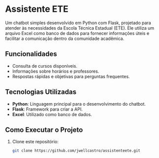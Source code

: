 # Assistente ETE

Um chatbot simples desenvolvido em Python com Flask, projetado para atender às necessidades da Escola Técnica Estadual (ETE). Ele utiliza um arquivo Excel como banco de dados para fornecer informações úteis e facilitar a comunicação dentro da comunidade acadêmica.

## Funcionalidades
- Consulta de cursos disponíveis.
- Informações sobre horários e professores.
- Respostas rápidas e objetivas para perguntas frequentes.

## Tecnologias Utilizadas
- **Python**: Linguagem principal para o desenvolvimento do chatbot.
- **Flask**: Framework para criar a API.
- **Excel**: Utilizado como banco de dados.

## Como Executar o Projeto
1. Clone este repositório:
   ```bash
   git clone https://github.com/jwellcastro/assistenteete.git
   
